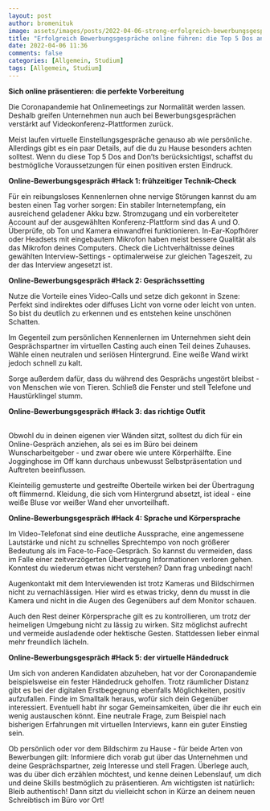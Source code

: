 ```yaml
---
layout: post
author: bromenituk
image: assets/images/posts/2022-04-06-strong-erfolgreich-bewerbungsgesprache-online-fuhren-die-top-5-dos-avirtuelles-vorstellungsgesprach.jpeg
title: "Erfolgreich Bewerbungsgespräche online führen: die Top 5 Dos and Don’ts für dein virtuelles Vorstellungsgespräch"
date: 2022-04-06 11:36
comments: false
categories: [Allgemein, Studium]
tags: [Allgemein, Studium]
---
```

<p><strong>Sich online präsentieren: die perfekte Vorbereitung</strong></p>

<p>Die Coronapandemie hat Onlinemeetings zur Normalität werden lassen. Deshalb greifen Unternehmen nun auch bei Bewerbungsgesprächen verstärkt auf Videokonferenz-Plattformen zurück.</p>

<p>Meist laufen virtuelle Einstellungsgespräche genauso ab wie persönliche. Allerdings gibt es ein paar Details, auf die du zu Hause besonders achten solltest. Wenn du diese Top 5 Dos and Don’ts berücksichtigst, schaffst du bestmögliche Voraussetzungen für einen positiven ersten Eindruck.</p>

<p><strong>Online-Bewerbungsgespräch #Hack 1: frühzeitiger Technik-Check</strong></p>

<p>Für ein reibungsloses Kennenlernen ohne nervige Störungen kannst du am besten einen Tag vorher sorgen: Ein stabiler Internetempfang, ein ausreichend geladener Akku bzw. Stromzugang und ein vorbereiteter Account auf der ausgewählten Konferenz-Plattform sind das A und O. Überprüfe, ob Ton und Kamera einwandfrei funktionieren. In-Ear-Kopfhörer oder Headsets mit eingebautem Mikrofon haben meist bessere Qualität als das Mikrofon deines Computers. Check die Lichtverhältnisse deines gewählten Interview-Settings - optimalerweise zur gleichen Tageszeit, zu der das Interview angesetzt ist.</p>

<p><strong>Online-Bewerbungsgespräch #Hack 2: Gesprächssetting</strong></p>

<p>​​Nutze die Vorteile eines Video-Calls und setze dich gekonnt in Szene: Perfekt sind indirektes oder diffuses Licht von vorne oder leicht von unten. So bist du deutlich zu erkennen und es entstehen keine unschönen Schatten.&nbsp;</p>

<p>Im Gegenteil zum persönlichen Kennenlernen im Unternehmen sieht dein Gesprächspartner im virtuellen Casting auch einen Teil deines Zuhauses. Wähle einen neutralen und seriösen Hintergrund. Eine weiße Wand wirkt jedoch schnell zu kalt.</p>

<p>Sorge außerdem dafür, dass du während des Gesprächs ungestört bleibst - von Menschen wie von Tieren. Schließ die Fenster und stell Telefone und Haustürklingel stumm.</p>

<p><strong>Online-Bewerbungsgespräch #Hack 3: das richtige Outfit</strong></p>

<p><br>Obwohl du in deinen eigenen vier Wänden sitzt, solltest du dich für ein Online-Gespräch anziehen, als sei es im Büro bei deinem Wunscharbeitgeber - und zwar obere wie untere Körperhälfte. Eine Jogginghose im Off kann durchaus unbewusst Selbstpräsentation und Auftreten beeinflussen.</p>

<p>Kleinteilig gemusterte und gestreifte Oberteile wirken bei der Übertragung oft flimmernd. Kleidung, die sich vom Hintergrund absetzt, ist ideal - eine weiße Bluse vor weißer Wand eher unvorteilhaft.</p>

<p><strong>Online-Bewerbungsgespräch #Hack 4: Sprache und Körpersprache</strong></p>

<p>Im Video-Telefonat sind eine deutliche Aussprache, eine angemessene Lautstärke und nicht zu schnelles Sprechtempo von noch größerer Bedeutung als im Face-to-Face-Gespräch. So kannst du vermeiden, dass im Falle einer zeitverzögerten Übertragung Informationen verloren gehen. Konntest du wiederum etwas nicht verstehen? Dann frag unbedingt nach!</p>

<p>Augenkontakt mit dem Interviewenden ist trotz Kameras und Bildschirmen nicht zu vernachlässigen. Hier wird es etwas tricky, denn du musst in die Kamera und nicht in die Augen des Gegenübers auf dem Monitor schauen.</p>

<p>Auch den Rest deiner Körpersprache gilt es zu kontrollieren, um trotz der heimeligen Umgebung nicht zu lässig zu wirken. Sitz möglichst aufrecht und vermeide ausladende oder hektische Gesten. Stattdessen lieber einmal mehr freundlich lächeln.</p>

<p><strong>Online-Bewerbungsgespräch #Hack 5: der virtuelle Händedruck</strong></p>

<p>Um sich von anderen Kandidaten abzuheben, hat vor der Coronapandemie beispielsweise ein fester Händedruck geholfen. Trotz räumlicher Distanz gibt es bei der digitalen Erstbegegnung ebenfalls Möglichkeiten, positiv aufzufallen. Finde im Smalltalk heraus, wofür sich dein Gegenüber interessiert. Eventuell habt ihr sogar Gemeinsamkeiten, über die ihr euch ein wenig austauschen könnt. Eine neutrale Frage, zum Beispiel nach bisherigen Erfahrungen mit virtuellen Interviews, kann ein guter Einstieg sein.&nbsp;</p>

<p>Ob persönlich oder vor dem Bildschirm zu Hause - für beide Arten von Bewerbungen gilt: Informiere dich vorab gut über das Unternehmen und deine Gesprächspartner, zeig Interesse und stell Fragen. Überlege auch, was du über dich erzählen möchtest, und kenne deinen Lebenslauf, um dich und deine Skills bestmöglich zu präsentieren. Am wichtigsten ist natürlich: Bleib authentisch! Dann sitzt du vielleicht schon in Kürze an deinem neuen Schreibtisch im Büro vor Ort!&nbsp;</p>
